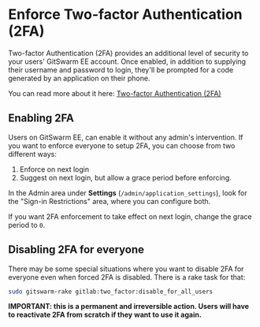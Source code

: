 # Enforce Two-factor Authentication (2FA)

Two-factor Authentication (2FA) provides an additional level of security to
your users' GitSwarm EE account. Once enabled, in addition to supplying
their username and password to login, they'll be prompted for a code
generated by an application on their phone.

You can read more about it here: [Two-factor Authentication
(2FA)](../profile/two_factor_authentication.md)

## Enabling 2FA

Users on GitSwarm EE, can enable it without any admin's intervention. If
you want to enforce everyone to setup 2FA, you can choose from two
different ways:

 1. Enforce on next login
 2. Suggest on next login, but allow a grace period before enforcing.

In the Admin area under **Settings** (`/admin/application_settings`), look
for the "Sign-in Restrictions" area, where you can configure both.

If you want 2FA enforcement to take effect on next login, change the grace
period to `0`.

## Disabling 2FA for everyone

There may be some special situations where you want to disable 2FA for
everyone even when forced 2FA is disabled. There is a rake task for that:

```bash
sudo gitswarm-rake gitlab:two_factor:disable_for_all_users
```

**IMPORTANT: this is a permanent and irreversible action. Users will have
to reactivate 2FA from scratch if they want to use it again.**
